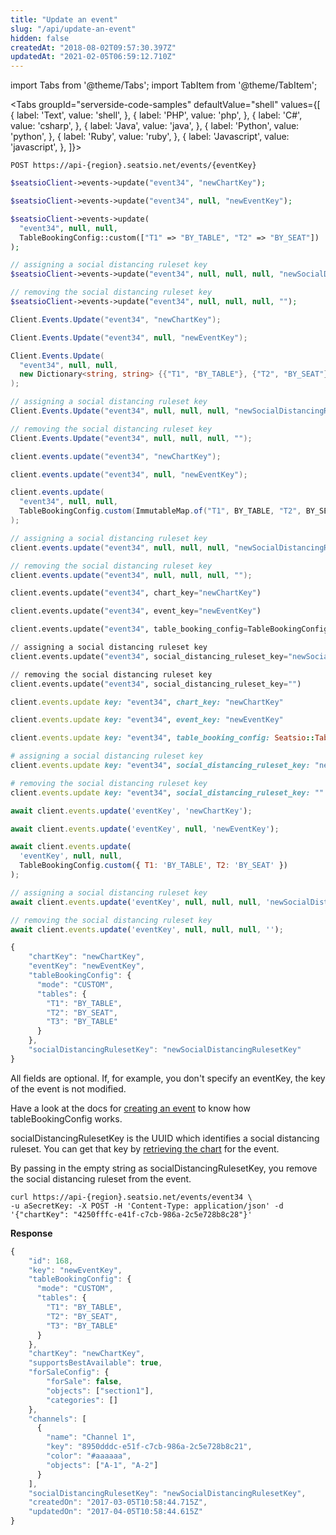 ```yaml
---
title: "Update an event"
slug: "/api/update-an-event"
hidden: false
createdAt: "2018-08-02T09:57:30.397Z"
updatedAt: "2021-02-05T06:59:12.710Z"
---
```


import Tabs from '@theme/Tabs';
import TabItem from '@theme/TabItem';




<Tabs 
  groupId="serverside-code-samples"
  defaultValue="shell"
  values={[
{ label: 'Text', value: 'shell', },
{ label: 'PHP', value: 'php', },
{ label: 'C#', value: 'csharp', },
{ label: 'Java', value: 'java', },
{ label: 'Python', value: 'python', },
{ label: 'Ruby', value: 'ruby', },
{ label: 'Javascript', value: 'javascript', },
]}>
<TabItem value='shell'>

```shell
POST https://api-{region}.seatsio.net/events/{eventKey}
```

</TabItem>
<TabItem value='php'>

```php
$seatsioClient->events->update("event34", "newChartKey");

$seatsioClient->events->update("event34", null, "newEventKey");

$seatsioClient->events->update(
  "event34", null, null,
  TableBookingConfig::custom(["T1" => "BY_TABLE", "T2" => "BY_SEAT"])
);

// assigning a social distancing ruleset key
$seatsioClient->events->update("event34", null, null, null, "newSocialDistancingRulesetKey");

// removing the social distancing ruleset key
$seatsioClient->events->update("event34", null, null, null, "");
```

</TabItem>
<TabItem value='csharp'>

```csharp
Client.Events.Update("event34", "newChartKey");

Client.Events.Update("event34", null, "newEventKey");

Client.Events.Update(
  "event34", null, null,
  new Dictionary<string, string> {{"T1", "BY_TABLE"}, {"T2", "BY_SEAT"}}
);

// assigning a social distancing ruleset key
Client.Events.Update("event34", null, null, null, "newSocialDistancingRulesetKey");

// removing the social distancing ruleset key
Client.Events.Update("event34", null, null, null, "");
```

</TabItem>
<TabItem value='java'>

```java
client.events.update("event34", "newChartKey");

client.events.update("event34", null, "newEventKey");

client.events.update(
  "event34", null, null,
  TableBookingConfig.custom(ImmutableMap.of("T1", BY_TABLE, "T2", BY_SEAT))
);

// assigning a social distancing ruleset key
client.events.update("event34", null, null, null, "newSocialDistancingRulesetKey");

// removing the social distancing ruleset key
client.events.update("event34", null, null, null, "");
```

</TabItem>
<TabItem value='python'>

```python
client.events.update("event34", chart_key="newChartKey")

client.events.update("event34", event_key="newEventKey")

client.events.update("event34", table_booking_config=TableBookingConfig.custom({"T1": "BY_TABLE", "T2": "BY_SEAT"}))

// assigning a social distancing ruleset key
client.events.update("event34", social_distancing_ruleset_key="newSocialDistancingRulesetKey")

// removing the social distancing ruleset key
client.events.update("event34", social_distancing_ruleset_key="")
```

</TabItem>
<TabItem value='ruby'>

```ruby
client.events.update key: "event34", chart_key: "newChartKey"

client.events.update key: "event34", event_key: "newEventKey"

client.events.update key: "event34", table_booking_config: Seatsio::TableBookingConfig::custom({'T1' => 'BY_TABLE', 'T2' => 'BY_SEAT'})

# assigning a social distancing ruleset key
client.events.update key: "event34", social_distancing_ruleset_key: "newSocialDistancingRulesetKey"

# removing the social distancing ruleset key
client.events.update key: "event34", social_distancing_ruleset_key: ""
```

</TabItem>
<TabItem value='javascript'>

```javascript
await client.events.update('eventKey', 'newChartKey');

await client.events.update('eventKey', null, 'newEventKey');

await client.events.update(
  'eventKey', null, null,
  TableBookingConfig.custom({ T1: 'BY_TABLE', T2: 'BY_SEAT' })
);

// assigning a social distancing ruleset key
await client.events.update('eventKey', null, null, null, 'newSocialDistancingRulesetKey');

// removing the social distancing ruleset key
await client.events.update('eventKey', null, null, null, '');
```

</TabItem>
</Tabs>





```javascript
{
    "chartKey": "newChartKey",
    "eventKey": "newEventKey",
    "tableBookingConfig": {
      "mode": "CUSTOM",
      "tables": {
      	"T1": "BY_TABLE",
      	"T2": "BY_SEAT",
      	"T3": "BY_TABLE"
      }
    },
    "socialDistancingRulesetKey": "newSocialDistancingRulesetKey"
}
```

All fields are optional. If, for example, you don't specify an eventKey, the key of the event is not modified.

Have a look at the docs for [creating an event](/docs/api/create-an-event) to know how tableBookingConfig works.

socialDistancingRulesetKey is the UUID which identifies a social distancing ruleset. You can get that key by [retrieving the chart](/docs/api/retrieve-a-chart) for the event.

By passing in the empty string as socialDistancingRulesetKey, you remove the social distancing ruleset from the event.

```shell
curl https://api-{region}.seatsio.net/events/event34 \
-u aSecretKey: -X POST -H 'Content-Type: application/json' -d '{"chartKey": "4250fffc-e41f-c7cb-986a-2c5e728b8c28"}'
```


**Response**

```javascript
{
    "id": 168,
    "key": "newEventKey",
    "tableBookingConfig": {
      "mode": "CUSTOM",
      "tables": {
      	"T1": "BY_TABLE",
      	"T2": "BY_SEAT",
      	"T3": "BY_TABLE"
      }
    },
    "chartKey": "newChartKey",
    "supportsBestAvailable": true,
    "forSaleConfig": {
        "forSale": false,
        "objects": ["section1"],
        "categories": []
    },
    "channels": [
      {
        "name": "Channel 1",
        "key": "8950dddc-e51f-c7cb-986a-2c5e728b8c21",
        "color": "#aaaaaa",
        "objects": ["A-1", "A-2"]
      }
    ],
    "socialDistancingRulesetKey": "newSocialDistancingRulesetKey",
    "createdOn": "2017-03-05T10:58:44.715Z",
    "updatedOn": "2017-04-05T10:58:44.615Z"
}

```

